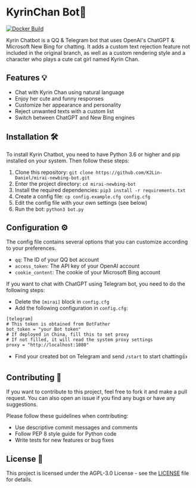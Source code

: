 # KyrinChan Bot🌸

[![Docker Build](https://github.com/K2Lin-Daniel/KyrinChan_Bot/actions/workflows/docker-latest.yml/badge.svg)](https://github.com/K2Lin-Daniel/KyrinChan_Bot/actions/workflows/docker-latest.yml)

Kyrin Chatbot is a QQ & Telegram bot that uses OpenAI's ChatGPT & Microsoft New Bing for chatting. It adds a custom text rejection feature not included in the original branch, as well as a custom rendering style and a character who plays a cute cat girl named Kyrin Chan.

## Features 💡

- Chat with Kyrin Chan using natural language
- Enjoy her cute and funny responses
- Customize her appearance and personality
- Reject unwanted texts with a custom list
- Switch between ChatGPT and New Bing engines

## Installation 🛠️

To install Kyrin Chatbot, you need to have Python 3.6 or higher and pip installed on your system. Then follow these steps:

1. Clone this repository: `git clone https://github.com/K2Lin-Daniel/mirai-newbing-bot.git`
2. Enter the project directory: `cd mirai-newbing-bot`
3. Install the required dependencies: `pip3 install -r requirements.txt`
4. Create a config file: `cp config.example.cfg config.cfg`
5. Edit the config file with your own settings (see below)
6. Run the bot: `python3 bot.py`

## Configuration ⚙️

The config file contains several options that you can customize according to your preferences.

- `qq`: The ID of your QQ bot account
- `access_token`: The API key of your OpenAI account
- `cookie_content`: The cookie of your Microsoft Bing account

If you want to chat with ChatGPT using Telegram bot, you need to do the following steps:

- Delete the `[mirai]` block in `config.cfg`
- Add the following configuration in `config.cfg`:

```properties
[telegram]
# This token is obtained from BotFather
bot_token = "your Bot token"
# If deployed in China, fill this to set proxy
# If not filled, it will read the system proxy settings
proxy = "http://localhost:1080"
```

- Find your created bot on Telegram and send `/start` to start chatting👍


## Contributing 🙌

If you want to contribute to this project, feel free to fork it and make a pull request. You can also open an issue if you find any bugs or have any suggestions.

Please follow these guidelines when contributing:

- Use descriptive commit messages and comments
- Follow PEP 8 style guide for Python code
- Write tests for new features or bug fixes

## License 📄

This project is licensed under the AGPL-3.0 License - see the [LICENSE](LICENSE) file for details.
